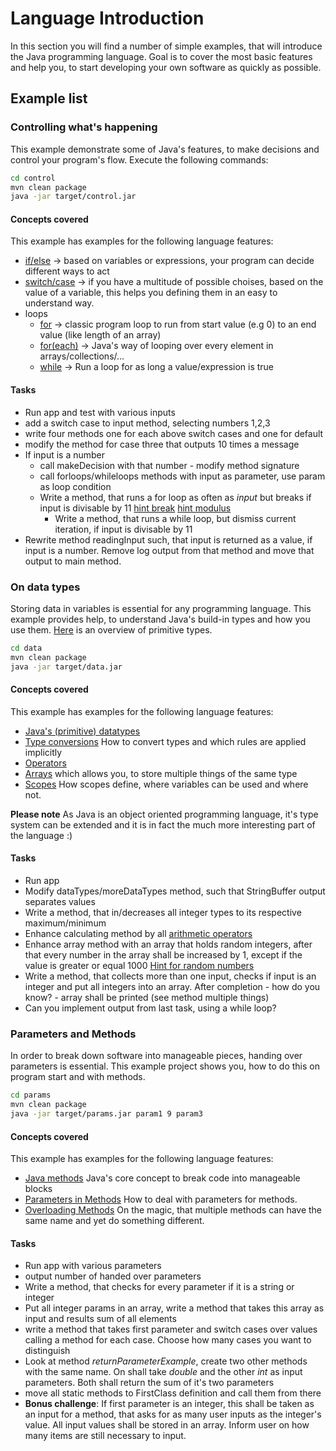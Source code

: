 # Language Introduction

In this section you will find a number of simple examples, that will introduce the Java programming language. Goal is to cover the most basic features and help you, to start developing your own software as quickly as possible.

## Example list

### Controlling what's happening

This example demonstrate some of Java's features, to make decisions and control your program's flow. Execute the following commands:

```bash
cd control
mvn clean package
java -jar target/control.jar
```

#### Concepts covered

This example has examples for the following language features:

* [if/else](https://www.w3schools.com/java/java_conditions.asp) -> based on variables or expressions, your program can decide different ways to act
* [switch/case](https://www.w3schools.com/java/java_switch.asp) -> if you have a multitude of possible choises, based on the value of a variable, this helps you defining them in an easy to understand way.
* loops
  * [for](https://www.w3schools.com/java/java_for_loop.asp) -> classic program loop to run from start value (e.g 0) to an end value (like length of an array)
  * [for(each)](https://www.w3schools.com/java/java_foreach_loop.asp) -> Java's way of looping over every element in arrays/collections/...
  * [while](https://www.w3schools.com/java/java_while_loop.asp) -> Run a loop for as long a value/expression is true

#### Tasks

* Run app and test with various inputs
* add a switch case to input method, selecting numbers 1,2,3
* write four methods one for each above switch cases and one for default
* modify the method for case three that outputs 10 times a message
* If input is a number
  * call makeDecision with that number - modify method signature
  * call forloops/whileloops methods with input as parameter, use param as loop condition
  * Write a method, that runs a for loop as often as _input_ but breaks if input is divisable by 11 [hint break](https://www.w3schools.com/java/java_break.asp) [hint modulus](https://www.w3schools.com/java/java_operators.asp)
    * Write a method, that runs a while loop, but dismiss current iteration, if input is divisable by 11
* Rewrite method readingInput such, that input is returned as a value, if input is a number. Remove log output from that method and move that output to main method.

### On data types

Storing data in variables is essential for any programming language. This example provides help, to understand Java's build-in types and how you use them. [Here](https://www.w3schools.com/java/java_data_types.asp) is an overview of primitive types.

```bash
cd data
mvn clean package
java -jar target/data.jar
```

#### Concepts covered

This example has examples for the following language features:

* [Java's (primitive) datatypes](https://www.w3schools.com/java/java_data_types.asp)
* [Type conversions](https://www.w3schools.com/java/java_type_casting.asp) How to convert types and which rules are applied implicitly
* [Operators](https://www.w3schools.com/java/java_operators.asp) 
* [Arrays](https://www.w3schools.com/java/java_arrays.asp) which allows you, to store multiple things of the same type
* [Scopes](https://www.w3schools.com/java/java_scope.asp) How scopes define, where variables can be used and where not.

__Please note__ As Java is an object oriented programming language, it's type system can be extended and it is in fact the much more interesting part of the language :)

#### Tasks

* Run app
* Modify dataTypes/moreDataTypes method, such that StringBuffer output separates values
* Write a method, that in/decreases all integer types to its respective maximum/minimum
* Enhance calculating method by all [arithmetic operators](https://www.w3schools.com/java/java_operators.asp)
* Enhance array method with an array that holds random integers, after that every number in the array shall be increased by 1, except if the value is greater or equal 1000 [Hint for random numbers](https://www.geeksforgeeks.org/generating-random-numbers-in-java/)
* Write a method, that collects more than one input, checks if input is an integer and put all integers into an array. After completion - how do you know? - array shall be printed (see method multiple things)
* Can you implement output from last task, using a while loop?

### Parameters and Methods

In order to break down software into manageable pieces, handing over parameters is essential. This example project shows you, how to do this on program start and with methods.

```bash
cd params
mvn clean package
java -jar target/params.jar param1 9 param3
```

#### Concepts covered

This example has examples for the following language features:

* [Java methods](https://www.w3schools.com/java/java_methods.asp) Java's core concept to break code into manageable blocks
* [Parameters in Methods](https://www.w3schools.com/java/java_methods_param.asp) How to deal with parameters for methods.
* [Overloading Methods](https://www.w3schools.com/java/java_methods_overloading.asp) On the magic, that multiple methods can have the same name and yet do something different.

#### Tasks

* Run app with various parameters
* output number of handed over parameters
* Write a method, that checks for every parameter if it is a string or integer
* Put all integer params in an array, write a method that takes this array as input and results sum of all elements
* write a method that takes first parameter and switch cases over values calling a method for each case. Choose how many cases you want to distinguish
* Look at method _returnParameterExample_, create two other methods with the same name. On shall take _double_ and the other _int_ as input parameters. Both shall return the sum of it's two parameters
* move all static methods to FirstClass definition and call them from there
* __Bonus challenge__: If first parameter is an integer, this shall be taken as an input for a method, that asks for as many user inputs as the integer's value. All input values shall be stored in an array. Inform user on how many items are still necessary to input.
